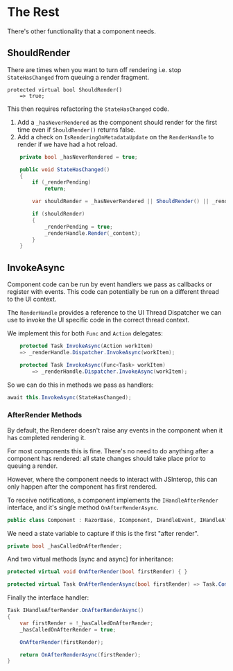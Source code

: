 # The Rest

There's other functionality that a component needs.

## ShouldRender

There are times when you want to turn off rendering i.e. stop `StateHasChanged` from queuing a render fragment.

```
protected virtual bool ShouldRender()
    => true;
```

This then requires refactoring the `StateHasChanged` code.

1. Add a `_hasNeverRendered` as the component should render for the first time even if `ShouldRender()` returns false.
2. Add a check on `IsRenderingOnMetadataUpdate` on the `RenderHandle` to render if we have had a hot reload.

```csharp
    private bool _hasNeverRendered = true;

    public void StateHasChanged()
    {
        if (_renderPending)
            return;

        var shouldRender = _hasNeverRendered || ShouldRender() || _renderHandle.IsRenderingOnMetadataUpdate;

        if (shouldRender)
        {
            _renderPending = true;
            _renderHandle.Render(_content);
        }
    }
```

## InvokeAsync

Component code can be run by event handlers we pass as callbacks or register with events.  This code can potentially be run on a different thread to the UI context.

The `RenderHandle` provides a reference to the UI Thread Dispatcher we can use to invoke the UI specific code in the correct thread context.

We implement this for both `Func` and `Action` delegates:

```csharp
    protected Task InvokeAsync(Action workItem)
    => _renderHandle.Dispatcher.InvokeAsync(workItem);

    protected Task InvokeAsync(Func<Task> workItem)
        => _renderHandle.Dispatcher.InvokeAsync(workItem);
```

So we can do this in methods we pass as handlers:

```csharp
await this.InvokeAsync(StateHasChanged);
```

### AfterRender Methods

By default, the Renderer doesn't raise any events in the component when it has completed rendering it.

For most components this is fine.  There's no need to do anything after a component has rendered: all state changes should take place prior to queuing a render.  

However, where the component needs to interact with JSInterop, this can only happen after the component has first rendered.

To receive notifications, a component implements the `IHandleAfterRender` interface, and it's single method `OnAfterRenderAsync`.

```csharp
public class Component : RazorBase, IComponent, IHandleEvent, IHandleAfterRender
```

We need a state variable to capture if this is the first "after render".

```csharp
private bool _hasCalledOnAfterRender;
```

And two virtual methods [sync and async] for inheritance:
  
```csharp
protected virtual void OnAfterRender(bool firstRender) { }

protected virtual Task OnAfterRenderAsync(bool firstRender) => Task.CompletedTask;
```

Finally the interface handler:

```csharp
Task IHandleAfterRender.OnAfterRenderAsync()
{
    var firstRender = !_hasCalledOnAfterRender;
    _hasCalledOnAfterRender = true;

    OnAfterRender(firstRender);

    return OnAfterRenderAsync(firstRender);
}
```
